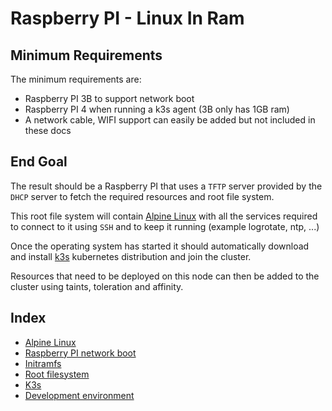 # Raspberry PI - Linux In Ram

## Minimum Requirements

The minimum requirements are:

- Raspberry PI 3B to support network boot
- Raspberry PI 4 when running a k3s agent (3B only has 1GB ram)
- A network cable, WIFI support can easily be added but not included in these docs

## End Goal

The result should be a Raspberry PI that uses a `TFTP` server provided by the `DHCP` server to fetch the required resources and root file system.  

This root file system will contain [Alpine Linux](https://www.alpinelinux.org/) with all the services required to connect to it using `SSH` and to keep it running (example logrotate, ntp, ...)

Once the operating system has started it should automatically download and install [k3s](https://k3s.io/) kubernetes distribution and join the cluster.  

Resources that need to be deployed on this node can then be added to the cluster using taints, toleration and affinity.

## Index

- [Alpine Linux](02_alpine_linux.md)
- [Raspberry PI network boot](03_raspberry_pi_netboot.md)
- [Initramfs](04_initramfs.md)
- [Root filesystem](05_rootfs.md)
- [K3s](06_k3s_configuration.md)
- [Development environment](07_development_environment.md)
